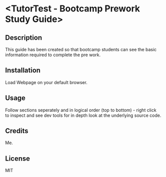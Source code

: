 # <TutorTest - Bootcamp Prework Study Guide>

## Description

This guide has been created so that bootcamp students can see the basic information required to complete the pre work.

## Installation

Load Webpage on your default browser.

## Usage

Follow sections seperately and in logical order (top to bottom) - right click to inspect and see dev tools for in depth look at the underlying source code.

## Credits

Me.

## License

MIT
